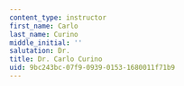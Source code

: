 ```yaml
---
content_type: instructor
first_name: Carlo
last_name: Curino
middle_initial: ''
salutation: Dr.
title: Dr. Carlo Curino
uid: 9bc243bc-07f9-0939-0153-1680011f71b9
---
```

